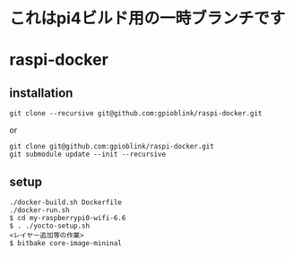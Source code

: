 # これはpi4ビルド用の一時ブランチです

# raspi-docker

## installation

```
git clone --recursive git@github.com:gpioblink/raspi-docker.git
```

or

```
git clone git@github.com:gpioblink/raspi-docker.git
git submodule update --init --recursive
```

## setup

```
./docker-build.sh Dockerfile
./docker-run.sh
$ cd my-raspberrypi0-wifi-6.6
$ . ./yocto-setup.sh
<レイヤー追加等の作業>
$ bitbake core-image-mininal
```

